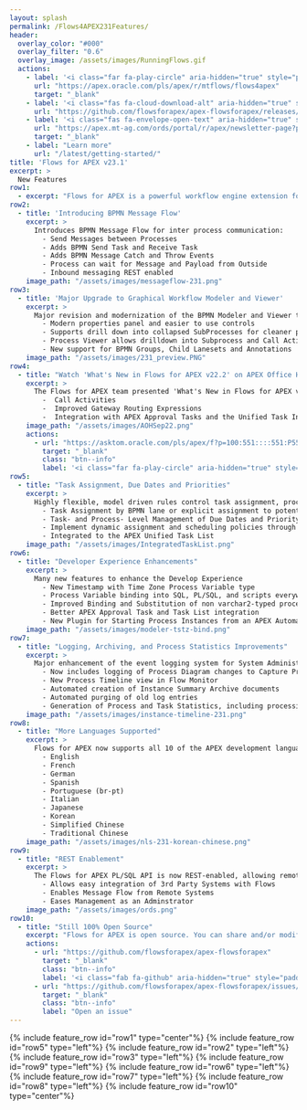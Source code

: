 ```yaml
---
layout: splash
permalink: /Flows4APEX231Features/
header:
  overlay_color: "#000"
  overlay_filter: "0.6"
  overlay_image: /assets/images/RunningFlows.gif
  actions:
    - label: '<i class="far fa-play-circle" aria-hidden="true" style="padding-right: 5px;"></i>Try now'
      url: "https://apex.oracle.com/pls/apex/r/mtflows/flows4apex"
      target: "_blank"
    - label: '<i class="fas fa-cloud-download-alt" aria-hidden="true" style="padding-right: 5px;"></i>Download'
      url: "https://github.com/flowsforapex/apex-flowsforapex/releases/download/v22.2/FlowsforAPEX_v22.2.zip"
    - label: '<i class="fas fa-envelope-open-text" aria-hidden="true" style="padding-right: 5px;"></i>Subscribe'
      url: "https://apex.mt-ag.com/ords/portal/r/apex/newsletter-page?p8_source_page=FLOWSFORAPEX"
      target: "_blank"
    - label: "Learn more"
      url: "/latest/getting-started/"
title: 'Flows for APEX v23.1'
excerpt: >
  New Features
row1:
  - excerpt: "Flows for APEX is a powerful workflow engine extension for Oracle APEX applications. Model your business processes with BPMN, develop your process steps in APEX, and monitor your running processes with the Flows for APEX application. Version 23.1 adds powerful new features, speeds application development, and eases adminstration."
row2:
  - title: 'Introducing BPMN Message Flow'
    excerpt: >
      Introduces BPMN Message Flow for inter process communication:
        - Send Messages between Processes
        - Adds BPMN Send Task and Receive Task
        - Adds BPMN Message Catch and Throw Events
        - Process can wait for Message and Payload from Outside
        - Inbound messaging REST enabled
    image_path: "/assets/images/messageflow-231.png"
row3:
  - title: 'Major Upgrade to Graphical Workflow Modeler and Viewer'
    excerpt: >
      Major revision and modernization of the BPMN Modeler and Viewer tools:
        - Modern properties panel and easier to use controls
        - Supports drill down into collapsed SubProcesses for cleaner process models
        - Process Viewer allows drilldown into Subprocess and Call Activity status
        - New support for BPMN Groups, Child Lanesets and Annotations
    image_path: "/assets/images/231_preview.PNG"
row4:
  - title: "Watch 'What's New in Flows for APEX v22.2' on APEX Office Hours"
    excerpt: >
      The Flows for APEX team presented 'What's New in Flows for APEX v22.2' in the last APEX Office Hours call on September 29th, 2022.  This included a detailed demo of Flows for APEX v22.2 new features, including:
        -  Call Activities
        -  Improved Gateway Routing Expressions
        -  Integration with APEX Approval Tasks and the Unified Task Inbox
    image_path: "/assets/images/AOHSep22.png"
    actions:
      - url: "https://asktom.oracle.com/pls/apex/f?p=100:551::::551:P551_CLASS_ID,P551_INVITED:18506,N&cs=1461622C90E5945B28E6001AE2A9D7031"
        target: "_blank"
        class: "btn--info"
        label: '<i class="far fa-play-circle" aria-hidden="true" style="padding-right: 5px;"></i>Watch the Replay'
row5:
  - title: "Task Assignment, Due Dates and Priorities"
    excerpt: >
      Highly flexible, model driven rules control task assignment, process and task priority, and due dates.
        - Task Assignment by BPMN lane or explicit assignment to potential users and potential groups
        - Task- and Process- Level Management of Due Dates and Priority
        - Implement dynamic assignment and scheduling policies through runtime database access
        - Integrated to the APEX Unified Task List
    image_path: "/assets/images/IntegratedTaskList.png"
row6:
  - title: "Developer Experience Enhancements"
    excerpt: >
      Many new features to enhance the Develop Experience
        - New Timestamp with Time Zone Process Variable type
        - Process Variable binding into SQL, PL/SQL, and scripts everywhere
        - Improved Binding and Substitution of non varchar2-typed process variables
        - Better APEX Approval Task and Task List integration
        - New Plugin for Starting Process Instances from an APEX Automation
    image_path: "/assets/images/modeler-tstz-bind.png"
row7:
  - title: "Logging, Archiving, and Process Statistics Improvements"
    excerpt: >
      Major enhancement of the event logging system for System Administrators
        - Now includes logging of Process Diagram changes to Capture Process Changes
        - New Process Timeline view in Flow Monitor
        - Automated creation of Instance Summary Archive documents
        - Automated purging of old log entries
        - Generation of Process and Task Statistics, including processing and waiting times
    image_path: "/assets/images/instance-timeline-231.png"
row8:
  - title: "More Languages Supported"
    excerpt: >
      Flows for APEX now supports all 10 of the APEX development languages with new Korean, Chinese and Italian translations
        - English
        - French
        - German
        - Spanish
        - Portuguese (br-pt)
        - Italian
        - Japanese
        - Korean
        - Simplified Chinese
        - Traditional Chinese
    image_path: "/assets/images/nls-231-korean-chinese.png"
row9:
  - title: "REST Enablement"
    excerpt: >
      The Flows for APEX PL/SQL API is now REST-enabled, allowing remote execution of all API calls.
        - Allows easy integration of 3rd Party Systems with Flows
        - Enables Message Flow from Remote Systems
        - Eases Management as an Adminstrator
    image_path: "/assets/images/ords.png"
row10:
  - title: "Still 100% Open Source"
    excerpt: "Flows for APEX is open source. You can share and/or modify it, always under the adherence of the MIT-license."
    actions:
      - url: "https://github.com/flowsforapex/apex-flowsforapex"
        target: "_blank"
        class: "btn--info"
        label: '<i class="fab fa-github" aria-hidden="true" style="padding-right: 5px;"></i>Browse code'
      - url: "https://github.com/flowsforapex/apex-flowsforapex/issues/new/choose"
        target: "_blank"
        class: "btn--info"
        label: "Open an issue"
---
```

{% include feature_row id="row1" type="center"%}
{% include feature_row id="row5" type="left"%}
{% include feature_row id="row2" type="left"%}
{% include feature_row id="row3" type="left"%}
{% include feature_row id="row9" type="left"%}
{% include feature_row id="row6" type="left"%}
{% include feature_row id="row7" type="left"%}
{% include feature_row id="row8" type="left"%}
{% include feature_row id="row10" type="center"%}